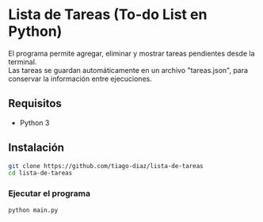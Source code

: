 # Lista de Tareas (To-do List en Python)
El programa permite agregar, eliminar y mostrar tareas pendientes desde la terminal.  
Las tareas se guardan automáticamente en un archivo "tareas.json", para conservar la información entre ejecuciones.
## Requisitos
- Python 3
## Instalación
```bash
git clone https://github.com/tiago-diaz/lista-de-tareas
cd lista-de-tareas
```
### Ejecutar el programa
```bash
python main.py
```
